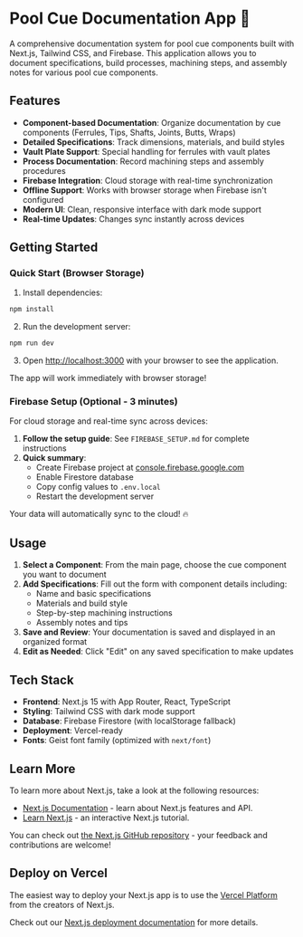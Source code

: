 # Pool Cue Documentation App 🎱

A comprehensive documentation system for pool cue components built with Next.js, Tailwind CSS, and Firebase. This application allows you to document specifications, build processes, machining steps, and assembly notes for various pool cue components.

## Features

- **Component-based Documentation**: Organize documentation by cue components (Ferrules, Tips, Shafts, Joints, Butts, Wraps)
- **Detailed Specifications**: Track dimensions, materials, and build styles
- **Vault Plate Support**: Special handling for ferrules with vault plates
- **Process Documentation**: Record machining steps and assembly procedures
- **Firebase Integration**: Cloud storage with real-time synchronization
- **Offline Support**: Works with browser storage when Firebase isn't configured
- **Modern UI**: Clean, responsive interface with dark mode support
- **Real-time Updates**: Changes sync instantly across devices

## Getting Started

### Quick Start (Browser Storage)

1. Install dependencies:
```bash
npm install
```

2. Run the development server:
```bash
npm run dev
```

3. Open [http://localhost:3000](http://localhost:3000) with your browser to see the application.

The app will work immediately with browser storage!

### Firebase Setup (Optional - 3 minutes)

For cloud storage and real-time sync across devices:

1. **Follow the setup guide**: See `FIREBASE_SETUP.md` for complete instructions
2. **Quick summary**:
   - Create Firebase project at [console.firebase.google.com](https://console.firebase.google.com)
   - Enable Firestore database
   - Copy config values to `.env.local`
   - Restart the development server

Your data will automatically sync to the cloud! 🔥

## Usage

1. **Select a Component**: From the main page, choose the cue component you want to document
2. **Add Specifications**: Fill out the form with component details including:
   - Name and basic specifications
   - Materials and build style
   - Step-by-step machining instructions
   - Assembly notes and tips
3. **Save and Review**: Your documentation is saved and displayed in an organized format
4. **Edit as Needed**: Click "Edit" on any saved specification to make updates

## Tech Stack

- **Frontend**: Next.js 15 with App Router, React, TypeScript
- **Styling**: Tailwind CSS with dark mode support
- **Database**: Firebase Firestore (with localStorage fallback)
- **Deployment**: Vercel-ready
- **Fonts**: Geist font family (optimized with `next/font`)

## Learn More

To learn more about Next.js, take a look at the following resources:

- [Next.js Documentation](https://nextjs.org/docs) - learn about Next.js features and API.
- [Learn Next.js](https://nextjs.org/learn) - an interactive Next.js tutorial.

You can check out [the Next.js GitHub repository](https://github.com/vercel/next.js) - your feedback and contributions are welcome!

## Deploy on Vercel

The easiest way to deploy your Next.js app is to use the [Vercel Platform](https://vercel.com/new?utm_medium=default-template&filter=next.js&utm_source=create-next-app&utm_campaign=create-next-app-readme) from the creators of Next.js.

Check out our [Next.js deployment documentation](https://nextjs.org/docs/app/building-your-application/deploying) for more details.
